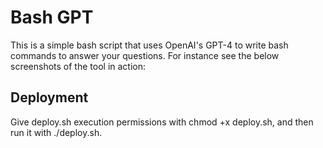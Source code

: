 # Bash GPT

This is a simple bash script that uses OpenAI's GPT-4 to write bash commands to answer your questions. For instance see the below screenshots of the tool in action:


## Deployment

Give deploy.sh execution permissions with chmod +x deploy.sh, and then run it with ./deploy.sh.